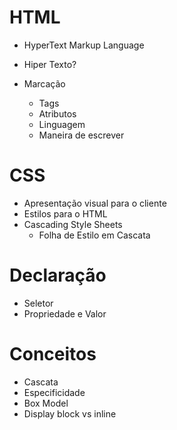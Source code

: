 # HTML
 - HyperText Markup Language

- Hiper Texto?
- Marcação
   - Tags
   - Atributos
   - Linguagem
   - Maneira de escrever

# CSS

- Apresentação visual para o cliente
- Estilos para o HTML
- Cascading Style Sheets
   - Folha de Estilo em Cascata

# Declaração
 - Seletor
 - Propriedade e Valor

# Conceitos
- Cascata
- Especificidade
- Box Model
- Display block vs inline

